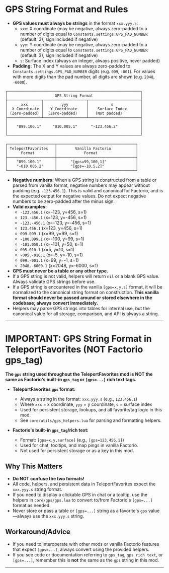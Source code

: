 # GPS String Format and Rules

- **GPS values must always be strings** in the format `xxx.yyy.s`:
  - `xxx`: X coordinate (may be negative, always zero-padded to a number of digits equal to `Constants.settings.GPS_PAD_NUMBER` (default: 3), sign included if negative)
  - `yyy`: Y coordinate (may be negative, always zero-padded to a number of digits equal to `Constants.settings.GPS_PAD_NUMBER` (default: 3), sign included if negative)
  - `s`: Surface index (always an integer, always positive, never padded)
- **Padding:** The X and Y values are always zero-padded to `Constants.settings.GPS_PAD_NUMBER` digits (e.g. `099`, `-001`). For values with more digits than the pad number, all digits are shown (e.g. `2048`, `-6000`).

```
┌───────────────────────────────────────────────────────────┐
│                     GPS String Format                     │
├───────────────┬───────────────────┬───────────────────────┤
│      xxx      │        yyy        │          s            │
│  X Coordinate │   Y Coordinate    │    Surface Index      │
│ (Zero-padded) │  (Zero-padded)    │   (Not padded)        │
├───────────────┴───────────────────┴───────────────────────┤
│                                                           │
│    "099.100.1"     "010.005.1"      "-123.456.2"          │
│                                                           │
└───────────────────────────────────────────────────────────┘

┌─────────────────────┬───────────────────────────────────┐
│ TeleportFavorites   │        Vanilla Factorio           │
│      Format         │            Format                 │
├─────────────────────┼───────────────────────────────────┤
│    "099.100.1"      │      "[gps=99,100,1]"             │
│    "-010.005.2"     │      "[gps=-10,5,2]"              │
└─────────────────────┴───────────────────────────────────┘
```
- **Negative numbers:** When a GPS string is constructed from a table or parsed from vanilla format, negative numbers may appear without padding (e.g. `-123.456.1`). This is valid and canonical for Factorio, and is the expected output for negative values. Do not expect negative numbers to be zero-padded after the minus sign.
- **Valid examples:**
  - `-123.456.1`      (x=-123, y=456, s=1)
  - `123.-456.1`      (x=123, y=-456, s=1)
  - `-123.-456.1`     (x=-123, y=-456, s=1)
  - `123.456.1`       (x=123, y=456, s=1)
  - `099.099.1`       (x=99, y=99, s=1)
  - `-100.099.1`      (x=-100, y=99, s=1)
  - `-101.050.1`      (x=-101, y=50, s=1)
  - `005.010.1`       (x=5, y=10, s=1)
  - `-005.-010.1`     (x=-5, y=-10, s=1)
  - `099.-001.1`      (x=99, y=-1, s=1)
  - `2048.-6000.1`    (x=2048, y=-6000, s=1)
- **GPS must never be a table or any other type.**
- If a GPS string is not valid, helpers will return `nil` or a blank GPS value. Always validate GPS strings before use.
- If a GPS string is encountered in the vanilla `[gps=x,y,s]` format, it will be normalized to the canonical string format on construction. **This vanilla format should never be passed around or stored elsewhere in the codebase; always convert immediately.**
- Helpers may parse GPS strings into tables for internal use, but the canonical value for all storage, comparison, and API is always a string.

---

# IMPORTANT: GPS String Format in TeleportFavorites (NOT Factorio gps_tag)

**The `gps` string used throughout the TeleportFavorites mod is NOT the same as Factorio's built-in `gps_tag` or `[gps=...]` rich text tags.**

- **TeleportFavorites `gps` format:**
  - Always a string in the format: `xxx.yyy.s` (e.g., `123.456.1`)
  - Where `xxx` = x coordinate, `yyy` = y coordinate, `s` = surface index
  - Used for persistent storage, lookups, and all favorite/tag logic in this mod.
  - See `core/utils/gps_helpers.lua` for parsing and formatting helpers.

- **Factorio's built-in `gps_tag`/rich text:**
  - Format: `[gps=x,y,surface]` (e.g., `[gps=123,456,1]`)
  - Used for chat, tooltips, and map pings in vanilla Factorio.
  - Not used for persistent storage or as a key in this mod.

## Why This Matters
- **Do NOT confuse the two formats!**
- All code, helpers, and persistent data in TeleportFavorites expect the `xxx.yyy.s` string format.
- If you need to display a clickable GPS in chat or a tooltip, use the helpers in `core/gps/gps.lua` to convert to/from Factorio's `[gps=...]` format as needed.
- Never store or pass a table or `[gps=...]` string as a favorite's `gps` value—always use the `xxx.yyy.s` string.

## Workaround/Advice
- If you need to interoperate with other mods or vanilla Factorio features that expect `[gps=...]`, always convert using the provided helpers.
- If you see code or documentation referring to `gps_tag`, `gps rich text`, or `[gps=...]`, remember this is **not** the same as the `gps` string in this mod.

---
<!--
Original user note for reference:
why am i seeing gps=[gps=bad,20,1]? a gps value, and we have been overr this before, so please update the docs with this note:
gps should only ever be a string, not a table, etc. The string should always be of the format "xxx.yyy.s" where the x and y values are padded to a constant value. If the values are more than 3 digits, then show all of the digits. Also, when a number is negative, a minus sign should prepend the number. surfaces are always positive so no need for the check there. so it is reasonable to see things such as "-xxx.yyy.s" or "xxx.-yyy.s" or "-xxx.-yyy.s" or "xxx.yyy.s", these are all valid. There are various formatting methods to return certain parts of the string and some of them may parse the string into tables, but those tables should never be the format of a gps string
-->